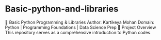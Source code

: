 # Basic-python-and-libraries
🐍 Basic Python Programming &amp; Libraries Author: Kartikeya Mohan Domain: Python | Programming Foundations | Data Science Prep  📝 Project Overview This repository serves as a comprehensive introduction to Python codes
